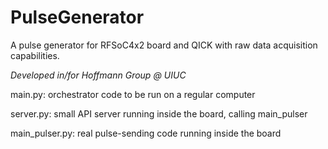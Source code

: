 # PulseGenerator

A pulse generator for RFSoC4x2 board and QICK with raw data acquisition capabilities.

*Developed in/for Hoffmann Group @ UIUC*

main.py: orchestrator code to be run on a regular computer

server.py: small API server running inside the board, calling main_pulser

main_pulser.py: real pulse-sending code running inside the board